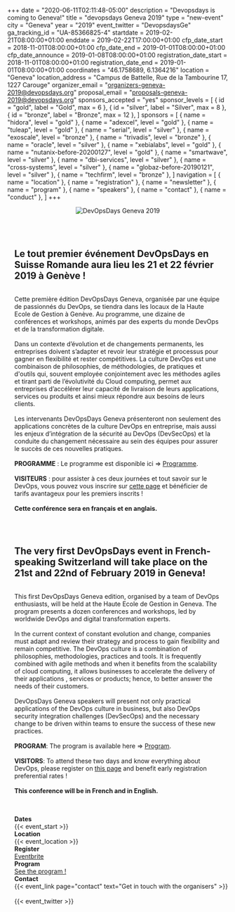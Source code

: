 +++
date = "2020-06-11T02:11:48-05:00"
description = "Devopsdays is coming to Geneva!"
title = "devopsdays Geneva 2019"
type = "new-event"
city = "Geneva"
year = "2019"
event_twitter = "DevopsdaysGe"
ga_tracking_id = "UA-85366825-4"
startdate = 2019-02-21T08:00:00+01:00
enddate = 2019-02-22T17:00:00+01:00
cfp_date_start = 2018-11-01T08:00:00+01:00
cfp_date_end = 2019-01-01T08:00:00+01:00
cfp_date_announce = 2019-01-08T08:00:00+01:00
registration_date_start = 2018-11-01T08:00:00+01:00
registration_date_end = 2019-01-01T08:00:00+01:00
coordinates = "46.1758689, 6.1364216"
location = "Geneva"
location_address = "Campus de Battelle, Rue de la Tambourine 17, 1227 Carouge"
organizer_email = "organizers-geneva-2019@devopsdays.org"
proposal_email = "proposals-geneva-2019@devopsdays.org"
sponsors_accepted = "yes"
sponsor_levels = [
    { id = "gold", label = "Gold", max = 6 },
    { id = "silver", label = "Silver", max = 8 },
    { id = "bronze", label = "Bronze", max = 12 },
]
sponsors = [
    { name = "hidora", level = "gold" },
    { name = "adexcel", level = "gold" },
    { name = "tuleap", level = "gold" },
    { name = "serial", level = "silver" },
    { name = "exoscale", level = "bronze" },
    { name = "trivadis", level = "bronze" },
    { name = "oracle", level = "silver" },
    { name = "xebialabs", level = "gold" },
    { name = "nutanix-before-20200127", level = "gold" },
    { name = "smartwave", level = "silver" },
    { name = "dbi-services", level = "silver" },
    { name = "cross-systems", level = "silver" },
    { name = "globaz-before-20190121", level = "silver" },
    { name = "techfirm", level = "bronze" },
]
navigation = [
    { name = "location" },
    { name = "registration" },
    { name = "newsletter" },
    { name = "program" },
    { name = "speakers" },
    { name = "contact" },
    { name = "conduct" },
]
+++
<style>
  .content-text {
    width: 100%;
    max-width: 80rem;
    margin: 0 auto;
  }

  .text {
    padding: 1rem;
    width: 50%;
    box-sizing: border-box;
    min-width: 20rem;
    flex-grow: 10;
  }

  .text h2 {
    margin-bottom: 2rem;
  }
</style>

<div style='width:100%;text-align:center;margin-bottom:2rem;'>
  <img alt="DevOpsDays Geneva 2019" src="/events/2019/geneva/logo.png" style="max-width: 20rem;margin-right:auto;margin-left: auto;"/>
</div>

<div style='display:flex;flex-wrap:wrap;'>
<div class='text'>
<h2>Le tout premier événement DevOpsDays en Suisse Romande aura lieu les 21 et 22 février 2019 à Genève !</h2>

Cette première édition DevOpsDays Geneva, organisée par une équipe de passionnés du DevOps, se tiendra dans les locaux de la Haute Ecole de Gestion à Genève. Au programme, une dizaine de conférences et workshops, animés par des experts du monde DevOps et de la transformation digitale.
<br/><br/>
Dans un contexte d’évolution et de changements permanents, les entreprises doivent s’adapter et revoir leur stratégie et processus pour gagner en flexibilité et rester compétitives. La culture DevOps est une combinaison de philosophies, de méthodologies, de pratiques et d'outils qui, souvent employée conjointement avec les méthodes agiles et tirant parti de l’évolutivité du Cloud computing, permet aux entreprises d’accélérer leur capacité de livraison de leurs applications, services ou produits et ainsi mieux répondre aux besoins de leurs clients.
<br/><br/>
Les intervenants DevOpsDays Geneva présenteront non seulement des applications concrètes de la culture DevOps en entreprise, mais aussi les enjeux d’intégration de la sécurité au DevOps (DevSecOps) et la conduite du changement nécessaire au sein des équipes pour assurer le succès de ces nouvelles pratiques.
<br/><br/>
<strong>PROGRAMME</strong> : Le programme est disponible ici => <a href='/events/2019/geneva/program/'>Programme</a>.
<br/><br/>
<strong>VISITEURS</strong> : pour assister à ces deux journées et tout savoir sur le DevOps, vous pouvez vous inscrire sur <a href='https://www.eventbrite.fr/e/devopsdays-geneva-2019-tickets-51449144777' target='_blank'>cette page</a> et bénéficier de tarifs avantageux pour les premiers inscrits !
<br/><br/>
<strong>Cette conférence sera en français et en anglais.</strong>

</div>
<div class='text'>
<h2>The very first DevOpsDays event in French-speaking Switzerland will take place on the 21st and 22nd of February 2019 in Geneva!</h2>

This first DevOpsDays Geneva edition, organised by a team of DevOps enthusiasts, will be held at the Haute Ecole de Gestion in Geneva.
The program presents a dozen conferences and workshops, led by worldwide DevOps and digital transformation experts.
<br/><br/>
In the current context of constant evolution and change, companies must adapt and review their strategy and process to gain flexibility and remain competitive. The DevOps culture is a combination of philosophies, methodologies, practices and tools. It is frequently combined with agile methods and when it benefits from the scalability of cloud computing, it allows businesses to accelerate the delivery of their applications , services or products; hence, to better answer the needs of their customers.
<br/><br/>
DevOpsDays Geneva speakers will present not only practical applications of the DevOps culture in business, but also DevOps security integration challenges (DevSecOps) and the necessary change to be driven within teams to ensure the success of these new practices.
<br/><br/>
<strong>PROGRAM</strong>: The program is available here => <a href='/events/2019/geneva/program/'>Program</a>.
<br/><br/>
<strong>VISITORS</strong>: To attend these two days and know everything about DevOps, please register on <a href='https://www.eventbrite.fr/e/devopsdays-geneva-2019-tickets-51449144777' target='_blank'>this page</a> and benefit early registration preferential rates !
<br/><br/>
<strong>This conference will be in French and in English.</strong>

</div>
</div>
<br />
<div style='padding-left: 1rem'>

 <!-- <div style="text-align:center;">
  {{< event_logo >}}
</div> -->
<div class = "row">
  <div class = "col-md-2">
    <strong>Dates</strong>
  </div>
  <div class = "col-md-8">
    {{< event_start >}}
  </div>
</div>

<div class = "row">
  <div class = "col-md-2">
    <strong>Location</strong>
  </div>
  <div class = "col-md-8">
    {{< event_location >}}
  </div>
</div>

<div class = "row">
  <div class = "col-md-2">
    <strong>Register</strong>
  </div>
  <div class = "col-md-8">
    <a href='https://www.eventbrite.fr/e/devopsdays-geneva-2019-tickets-51449144777' target='blank'>Eventbrite</a>
  </div>
</div>

<!-- TOBE DEFINED

<div class = "row">
  <div class = "col-md-2">
    <strong>Propose</strong>
  </div>
  <div class = "col-md-8">

  </div>
</div>
TOBE DEFINED -->

<div class = "row">
  <div class = "col-md-2">
    <strong>Program</strong>
  </div>
  <div class = "col-md-8">
    <a href='/events/2019/geneva/program/'>See the program !</a>
  </div>
</div>

<!-- <div class = "row">
  <div class = "col-md-2">
    <strong>Speakers</strong>
  </div>
  <div class = "col-md-8">
    <a href='/events/2019/geneva/speakers/'>Want to talk ?</a>
  </div>
</div> -->

<!-- <div class = "row">
  <div class = "col-md-2">
    <strong>Sponsors</strong>
  </div>
  <div class = "col-md-8">
    <a href='/events/2019/geneva/sponsor/'>We need you !</a>
  </div>
</div> -->

<div class = "row">
  <div class = "col-md-2">
    <strong>Contact</strong>
  </div>
  <div class = "col-md-8">
    {{< event_link page="contact" text="Get in touch with the organisers" >}}
  </div>
</div>

<br />
{{< event_twitter >}}
</div>
